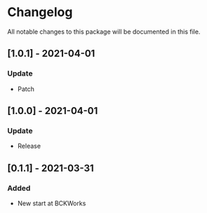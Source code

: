 # Changelog
All notable changes to this package will be documented in this file.

## [1.0.1] - 2021-04-01

### Update

- Patch

## [1.0.0] - 2021-04-01

### Update

- Release

## [0.1.1] - 2021-03-31

### Added 

- New start at BCKWorks
